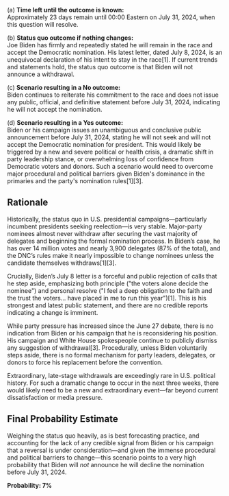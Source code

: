 (a) **Time left until the outcome is known:**  
Approximately 23 days remain until 00:00 Eastern on July 31, 2024, when this question will resolve.

(b) **Status quo outcome if nothing changes:**  
Joe Biden has firmly and repeatedly stated he will remain in the race and accept the Democratic nomination. His latest letter, dated July 8, 2024, is an unequivocal declaration of his intent to stay in the race[1]. If current trends and statements hold, the status quo outcome is that Biden will not announce a withdrawal.

(c) **Scenario resulting in a No outcome:**  
Biden continues to reiterate his commitment to the race and does not issue any public, official, and definitive statement before July 31, 2024, indicating he will not accept the nomination.

(d) **Scenario resulting in a Yes outcome:**  
Biden or his campaign issues an unambiguous and conclusive public announcement before July 31, 2024, stating he will not seek and will not accept the Democratic nomination for president. This would likely be triggered by a new and severe political or health crisis, a dramatic shift in party leadership stance, or overwhelming loss of confidence from Democratic voters and donors. Such a scenario would need to overcome major procedural and political barriers given Biden's dominance in the primaries and the party's nomination rules[1][3].

## Rationale

Historically, the status quo in U.S. presidential campaigns—particularly incumbent presidents seeking reelection—is very stable. Major-party nominees almost never withdraw after securing the vast majority of delegates and beginning the formal nomination process. In Biden’s case, he has over 14 million votes and nearly 3,900 delegates (87% of the total), and the DNC’s rules make it nearly impossible to change nominees unless the candidate themselves withdraws[1][3].

Crucially, Biden’s July 8 letter is a forceful and public rejection of calls that he step aside, emphasizing both principle ("the voters alone decide the nominee") and personal resolve ("I feel a deep obligation to the faith and the trust the voters... have placed in me to run this year")[1]. This is his strongest and latest public statement, and there are no credible reports indicating a change is imminent.

While party pressure has increased since the June 27 debate, there is no indication from Biden or his campaign that he is reconsidering his position. His campaign and White House spokespeople continue to publicly dismiss any suggestion of withdrawal[3]. Procedurally, unless Biden voluntarily steps aside, there is no formal mechanism for party leaders, delegates, or donors to force his replacement before the convention.

Extraordinary, late-stage withdrawals are exceedingly rare in U.S. political history. For such a dramatic change to occur in the next three weeks, there would likely need to be a new and extraordinary event—far beyond current dissatisfaction or media pressure.

## Final Probability Estimate

Weighing the status quo heavily, as is best forecasting practice, and accounting for the lack of any credible signal from Biden or his campaign that a reversal is under consideration—and given the immense procedural and political barriers to change—this scenario points to a very high probability that Biden will *not* announce he will decline the nomination before July 31, 2024.

**Probability: 7%**